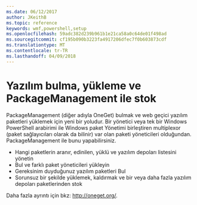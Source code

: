 ```yaml
---
ms.date: 06/12/2017
author: JKeithB
ms.topic: reference
keywords: wmf,powershell,setup
ms.openlocfilehash: 59adc382d239b961b1e21ca58a0c64de01f498ad
ms.sourcegitcommit: cf195b090b3223fa4917206dfec7f0b603873cdf
ms.translationtype: MT
ms.contentlocale: tr-TR
ms.lasthandoff: 04/09/2018
---
```

# <a name="software-discovery-install-and-inventory-with-packagemanagement"></a>Yazılım bulma, yükleme ve PackageManagement ile stok

PackageManagement (diğer adıyla OneGet) bulmak ve web geçici yazılım paketleri yüklemek için yeni bir yoludur. Bir yönetici veya tek bir Windows PowerShell arabirimi ile Windows paket Yönetimi birleştiren multiplexor (paket sağlayıcıları olarak da bilinir) var olan paketi yöneticileri olduğundan. PackageManagement ile bunu yapabilirsiniz.

-   Hangi paketlerin aranır, edinilen, yüklü ve yazılım depoları listesini yönetin
-   Bul ve farklı paket yöneticileri yükleyin
-   Gereksinim duyduğunuz yazılım paketleri Bul
-   Sorunsuz bir şekilde yüklemek, kaldırmak ve bir veya daha fazla yazılım depoları paketlerinden stok

Daha fazla ayrıntı için bkz: http://oneget.org/.